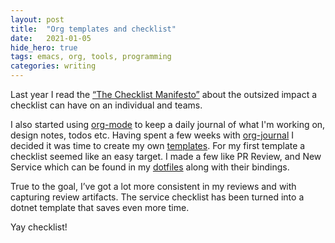 ```yaml
---
layout:	post
title:	"Org templates and checklist"
date:	2021-01-05
hide_hero: true
tags: emacs, org, tools, programming
categories: writing
---
```


Last year I read the [“The Checklist Manifesto”](http://atulgawande.com/book/the-checklist-manifesto/) about the outsized impact a checklist can have on an individual and teams.

I also started using [org-mode](https://orgmode.org/) to keep a daily journal of what I'm working on, design notes, todos etc. Having spent a few weeks with [org-journal](https://github.com/bastibe/org-journal) I decided it was time to create my own [templates](https://orgmode.org/manual/Capture-templates.html). For my first template a checklist seemed like an easy target. I made a few like PR Review, and New Service which can be found in my [dotfiles](https://github.com/n0mn0m/dotfiles/tree/s/.emacs.d/org-templates) along with their bindings.

True to the goal, I’ve got a lot more consistent in my reviews and with capturing review artifacts. The service checklist has been turned into a dotnet template that saves even more time.

Yay checklist!
  